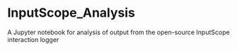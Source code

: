 # InputScope_Analysis
A Jupyter notebook for analysis of output from the open-source InputScope interaction logger
